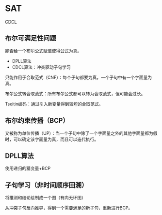 # SAT

[CDCL](https://cse442-17f.github.io/Conflict-Driven-Clause-Learning/)

## 布尔可满足性问题

能否给一个布尔公式赋值使得公式为真。

- DPLL算法
- CDCL算法：冲突驱动子句学习

只能作用于合取范式（CNF）：每个子句都要为真，一个子句中有一个字面量为真。

布尔公式转合取范式：所有布尔公式都可以转为合取范式，但可能会过长。

Tseitin编码：通过引入新变量得到较短的合取范式。

## 布尔约束传播（BCP）

又被称为单位传播（UP）：当一个子句中除了一个字面量之外的其他字面量都为假时，可以确定该字面量为真，而且可以迭代执行。

## DPLL算法

使用递归的猜变量+BCP

## 子句学习（非时间顺序回溯）

将推测和结论绘制成一个图（有向无环图）

从冲突子句反向推导，得到一个需要满足的新子句，重新进行BCP。
